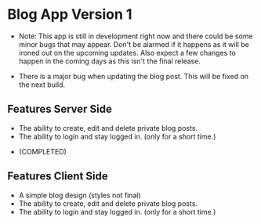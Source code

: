 # Blog App Version 1

- Note: This app is still in development right now and there could be some minor bugs that may appear. Don't be alarmed if it happens as it will be ironed out on the upcoming updates. Also expect a few changes to happen in the coming days as this isn't the final release.

- There is a major bug when updating the blog post. This will be fixed on the next build. 

## Features Server Side

- The ability to create, edit and delete private blog posts.
- The ability to login and stay logged in. (only for a short time.)

* (COMPLETED)


## Features Client Side

- A simple blog design (styles not final)
- The ability to create, edit and delete private blog posts.
- The ability to login and stay logged in. (only for a short time.)
